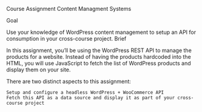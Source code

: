 Course Assignment Content Managment Systems

Goal

Use your knowledge of WordPress content management to setup an API for consumption in your cross-course project.
Brief

In this assignment, you’ll be using the WordPress REST API to manage the products for a website. Instead of having the products hardcoded into the HTML, you will use JavaScript to fetch the list of WordPress products and display them on your site.

There are two distinct aspects to this assignment:

    Setup and configure a headless WordPress + WooCommerce API
    Fetch this API as a data source and display it as part of your cross-course project

